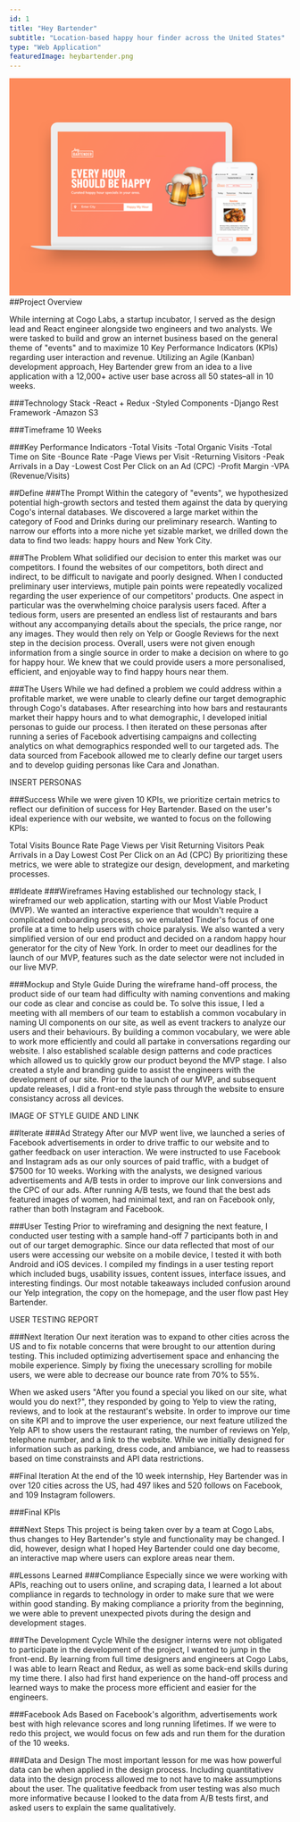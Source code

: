 ```yaml
---
id: 1
title: "Hey Bartender"
subtitle: "Location-based happy hour finder across the United States"
type: "Web Application"
featuredImage: heybartender.png
---
```


![Hey Bartender](./heybartender.png)
##Project Overview

While interning at Cogo Labs, a startup incubator, I served as the design lead and React engineer alongside two engineers and two analysts. We were tasked to build and grow an internet business based on the general theme of "events" and to maximize 10 Key Performance Indicators (KPIs) regarding user interaction and revenue. Utilizing an Agile (Kanban) development approach, Hey Bartender grew from an idea to a live application with a 12,000+ active user base across all 50 states–all in 10 weeks.

###Technology Stack
    -React + Redux
    -Styled Components
    -Django Rest Framework
    -Amazon S3

###Timeframe
10 Weeks

###Key Performance Indicators
    -Total Visits
    -Total Organic Visits
    -Total Time on Site
    -Bounce Rate
    -Page Views per Visit
    -Returning Visitors
    -Peak Arrivals in a Day
    -Lowest Cost Per Click on an Ad (CPC)
    -Profit Margin
    -VPA (Revenue/Visits)

##Define
###The Prompt
Within the category of "events", we hypothesized potential high-growth sectors and tested them against the data by querying Cogo's internal databases. We discovered a large market within the category of Food and Drinks during our preliminary research. Wanting to narrow our efforts into a more niche yet sizable market, we drilled down the data to find two leads: happy hours and New York City.

###The Problem
What solidified our decision to enter this market was our competitors. I found the websites of our competitors, both direct and indirect, to be difficult to navigate and poorly designed. When I conducted preliminary user interviews, mutiple pain points were repeatedly vocalized regarding the user experience of our competitors' products. One aspect in particular was the overwhelming choice paralysis users faced. After a tedious form, users are presented an endless list of restaurants and bars without any accompanying details about the specials, the price range, nor any images. They would then rely on Yelp or Google Reviews for the next step in the decision process. Overall, users were not given enough information from a single source in order to make a decision on where to go for happy hour. We knew that we could provide users a more personalised, efficient, and enjoyable way to find happy hours near them.

###The Users
While we had defined a problem we could address within a profitable market, we were unable to clearly define our target demographic through Cogo's databases. After researching into how bars and restaurants market their happy hours and to what demographic, I developed initial personas to guide our process. I then iterated on these personas after running a series of Facebook advertising campaigns and collecting analytics on what demographics responded well to our targeted ads. The data sourced from Facebook allowed me to clearly define our target users and to develop guiding personas like Cara and Jonathan.

INSERT PERSONAS

###Success
While we were given 10 KPIs, we prioritize certain metrics to reflect our definition of success for Hey Bartender. Based on the user's ideal experience with our website, we wanted to focus on the following KPIs:

Total Visits
Bounce Rate
Page Views per Visit
Returning Visitors
Peak Arrivals in a Day
Lowest Cost Per Click on an Ad (CPC)
By prioritizing these metrics, we were able to strategize our design, development, and marketing processes.

##Ideate
###Wireframes
Having established our technology stack, I wireframed our web application, starting with our Most Viable Product (MVP). We wanted an interactive experience that wouldn't require a complicated onboarding process, so we emulated Tinder's focus of one profile at a time to help users with choice paralysis. We also wanted a very simplified version of our end product and decided on a random happy hour generator for the city of New York. In order to meet our deadlines for the launch of our MVP, features such as the date selector were not included in our live MVP.

###Mockup and Style Guide
During the wireframe hand-off process, the product side of our team had difficulty with naming conventions and making our code as clear and concise as could be. To solve this issue, I led a meeting with all members of our team to establish a common vocabulary in naming UI components on our site, as well as event trackers to analyze our users and their behaviours. By building a common vocabulary, we were able to work more efficiently and could all partake in conversations regarding our website. I also established scalable design patterns and code practices which allowed us to quickly grow our product beyond the MVP stage.
I also created a style and branding guide to assist the engineers with the development of our site. Prior to the launch of our MVP, and subsequent update releases, I did a front-end style pass through the website to ensure consistancy across all devices.

IMAGE OF STYLE GUIDE AND LINK

##Iterate
###Ad Strategy
After our MVP went live, we launched a series of Facebook advertisements in order to drive traffic to our website and to gather feedback on user interaction. We were instructed to use Facebook and Instagram ads as our only sources of paid traffic, with a budget of $7500 for 10 weeks. Working with the analysts, we designed various advertisements and A/B tests in order to improve our link conversions and the CPC of our ads. After running A/B tests, we found that the best ads featured images of women, had minimal text, and ran on Facebook only, rather than both Instagram and Facebook.

###User Testing
Prior to wireframing and designing the next feature, I conducted user testing with a sample hand-off 7 participants both in and out of our target demographic. Since our data reflected that most of our users were accessing our website on a mobile device, I tested it with both Android and iOS devices. I compiled my findings in a user testing report which included bugs, usability issues, content issues, interface issues, and interesting findings. Our most notable takeaways included confusion around our Yelp integration, the copy on the homepage, and the user flow past Hey Bartender.

USER TESTING REPORT

###Next Iteration
Our next iteration was to expand to other cities across the US and to fix notable concerns that were brought to our attention during testing. This included optimizing advertisement space and enhancing the mobile experience. Simply by fixing the unecessary scrolling for mobile users, we were able to decrease our bounce rate from 70% to 55%.

When we asked users "After you found a special you liked on our site, what would you do next?", they responded by going to Yelp to view the rating, reviews, and to look at the restaurant's website. In order to improve our time on site KPI and to improve the user experience, our next feature utilized the Yelp API to show users the restaurant rating, the number of reviews on Yelp, telephone number, and a link to the website. While we initially designed for information such as parking, dress code, and ambiance, we had to reassess based on time constrainsts and API data restrictions.

##Final Iteration
At the end of the 10 week internship, Hey Bartender was in over 120 cities across the US, had 497 likes and 520 follows on Facebook, and 109 Instagram followers.

###Final KPIs

###Next Steps
This project is being taken over by a team at Cogo Labs, thus changes to Hey Bartender's style and functionality may be changed. I did, however, design what I hoped Hey Bartender could one day become, an interactive map where users can explore areas near them.

##Lessons Learned
###Compliance
Especially since we were working with APIs, reaching out to users online, and scraping data, I learned a lot about compliance in regards to technology in order to make sure that we were within good standing. By making compliance a priority from the beginning, we were able to prevent unexpected pivots during the design and development stages.

###The Development Cycle
While the designer interns were not obligated to participate in the development of the project, I wanted to jump in the front-end. By learning from full time designers and engineers at Cogo Labs, I was able to learn React and Redux, as well as some back-end skills during my time there. I also had first hand experience on the hand-off process and learned ways to make the process more efficient and easier for the engineers.

###Facebook Ads
Based on Facebook's algorithm, advertisements work best with high relevance scores and long running lifetimes. If we were to redo this project, we would focus on few ads and run them for the duration of the 10 weeks.

###Data and Design
The most important lesson for me was how powerful data can be when applied in the design process. Including quantitativev data into the design process allowed me to not have to make assumptions about the user. The qualitative feedback from user testing was also much more informative because I looked to the data from A/B tests first, and asked users to explain the same qualitatively.